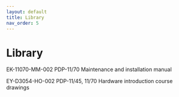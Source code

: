 ```yaml
---
layout: default
title: Library
nav_order: 5
---
```


# Library

EK-11070-MM-002 PDP-11/70 Maintenance and installation manual

EY-D3054-HO-002 PDP-11/45, 11/70 Hardware introduction course drawings
